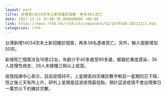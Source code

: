 ```yaml
---
layout: post
title: 台灣增14034宗本土新冠確診個案　再多38人死亡
date: 2022-12-11 16:00:38.000000000 +08:00
link: https://news.rthk.hk/rthk/ch/component/k2/1679340-20221211.htm
categories: rthk
---
```


台灣新增14034宗本土新冠確診個案，再多38名患者死亡。另外，輸入個案增加50宗。

新增死亡個案涉及16男22女，年齡介乎40多歲至90多歲，都屬於重度感染、36人具慢性病史、28人未接種三劑以上疫苗。

疫情指揮中心表示，目前疫情持平，上星期首四天確診數字較前一星期同日下降，但之後三天有所上升，研判上星期是這波疫情最低點，預計這波疫情不會出現單日一萬宗以下的確診宗數。
